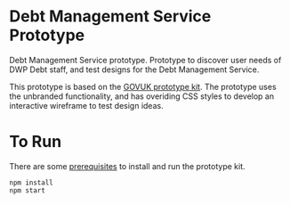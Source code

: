 # Debt Management Service Prototype
Debt Management Service prototype. Prototype to discover user needs of DWP Debt staff, and test designs for the Debt Management Service.

This prototype is based on the [GOVUK prototype kit](https://github.com/alphagov/govuk_prototype_kit). The prototype uses the unbranded functionality, and has overiding CSS styles to develop an interactive wireframe to test design ideas.

# To Run
There are some [prerequisites](https://govuk-prototype-kit.herokuapp.com/docs/install/requirements.md) to install and run the prototype kit.

```
npm install
npm start
```